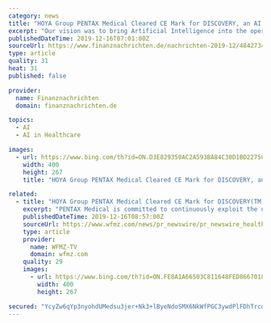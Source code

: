 ```yaml
---
category: news
title: "HOYA Group PENTAX Medical Cleared CE Mark for DISCOVERY, an AI Assisted Polyp Detector"
excerpt: "Our vision was to bring Artificial Intelligence into the operating room in the most user-friendly way ... dedicated to their needs. From screening through to therapy with full scalabilities. Ensuring values by supporting the customers to improve their efficiency and minimize their healthcare costs. Enriching patient and provider's experience ..."
publishedDateTime: 2019-12-16T07:01:00Z
sourceUrl: https://www.finanznachrichten.de/nachrichten-2019-12/48427347-hoya-group-pentax-medical-cleared-ce-mark-for-discovery-an-ai-assisted-polyp-detector-008.htm
type: article
quality: 31
heat: 31
published: false

provider:
  name: Finanznachrichten
  domain: finanznachrichten.de

topics:
  - AI
  - AI in Healthcare

images:
  - url: https://www.bing.com/th?id=ON.D3E829350AC2A593BA84C30D1BD2275C
    width: 400
    height: 267
    title: "HOYA Group PENTAX Medical Cleared CE Mark for DISCOVERY, an AI Assisted Polyp Detector"

related:
  - title: "HOYA Group PENTAX Medical Cleared CE Mark for DISCOVERY(TM), an AI Assisted Polyp Detector"
    excerpt: "PENTAX Medical is committed to continuously exploit the use of Artificial Intelligence in additional medical fields ... From screening through to therapy with full scalabilities. Ensuring values by supporting the customers to improve their efficiency ..."
    publishedDateTime: 2019-12-16T08:57:00Z
    sourceUrl: https://www.wfmz.com/news/pr_newswire/pr_newswire_health/hoya-group-pentax-medical-cleared-ce-mark-for-discovery-tm/article_23fa6dfc-62fc-5c68-b179-758dcd89c66c.html
    type: article
    provider:
      name: WFMZ-TV
      domain: wfmz.com
    quality: 29
    images:
      - url: https://www.bing.com/th?id=ON.FE8A1A66503C811648FED8667018BB57
        width: 400
        height: 267

secured: "YcyZw6qYp3nyohdUMedsu3jer+Nk3+lByeNdoSMX6NkWfPGC3ywdPlFDhTrcdUADzupxnj6sHeDQA+2lbnEYhzwBWqNpFuSNflEF+TkBMw41WGsKoTKz48UtgIlgL+Kcu/kSuDlCFrsZ/IaAvvEsoyZG4kIMOTYE33UyNfBVUE20O1NsfFx31dFu/EYJPHVqPh2lVkUWIJeN8uHzCMWHlffIhNne/uzn1Ib26YZFFTY/pCQSOQPIOBhtOlKwRi39PiflWVkb4fyjH0dnMtrT4g==;aVEzTrjw80MocUIFvCXtJQ=="
---
```


